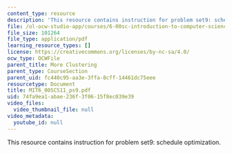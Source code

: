 ```yaml
---
content_type: resource
description: 'This resource contains instruction for problem set9: schedule optimization.'
file: /ol-ocw-studio-app/courses/6-00sc-introduction-to-computer-science-and-programming-spring-2011/74fa9ea1abae236f3f0615f8ec039e39_MIT6_00SCS11_ps9.pdf
file_size: 101264
file_type: application/pdf
learning_resource_types: []
license: https://creativecommons.org/licenses/by-nc-sa/4.0/
ocw_type: OCWFile
parent_title: More Clustering
parent_type: CourseSection
parent_uid: fc440c95-aa3e-3ffa-8cff-14461dc75eee
resourcetype: Document
title: MIT6_00SCS11_ps9.pdf
uid: 74fa9ea1-abae-236f-3f06-15f8ec039e39
video_files:
  video_thumbnail_file: null
video_metadata:
  youtube_id: null
---
```

This resource contains instruction for problem set9: schedule optimization.